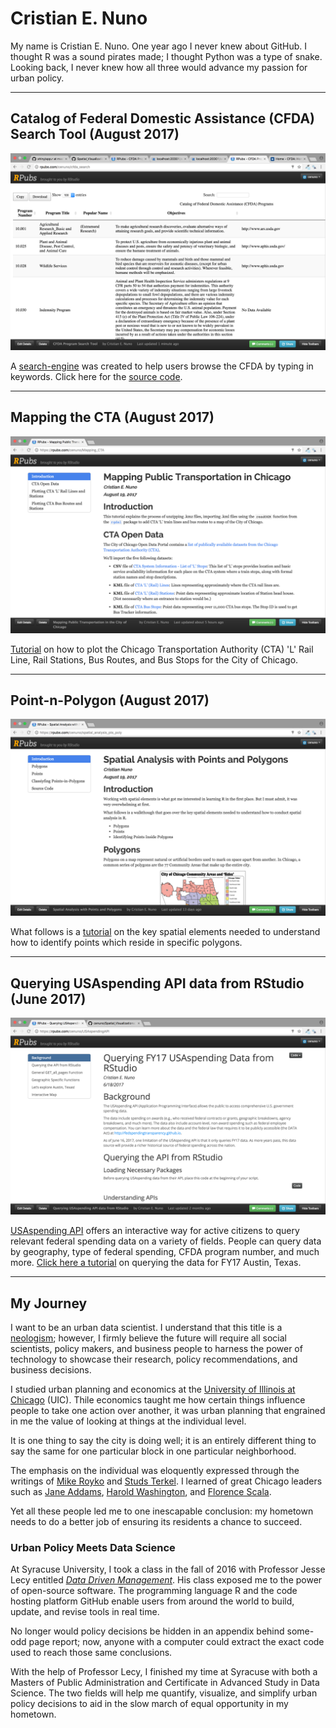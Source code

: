 # Cristian E. Nuno

My name is Cristian E. Nuno. One year ago I never knew about GitHub. I thought R was a sound pirates made; I thought Python was a type of snake. Looking back, I never knew how all three would advance my passion for urban policy.

*****************

## Catalog of Federal Domestic Assistance (CFDA) Search Tool (August 2017)

[![](https://github.com/cenuno/Spatial_Visualizations/raw/master/Images/CFDA.png)](http://rpubs.com/cenuno/cfda_search)

A [search-engine](http://rpubs.com/cenuno/cfda_search) was created to help users browse the CFDA by typing in keywords. Click here for the [source code](https://github.com/cenuno/Spatial_Visualizations/blob/master/USAspending/cfda_extraction_datatable.r).

***********

## Mapping the CTA (August 2017)

[![](https://github.com/cenuno/Spatial_Visualizations/raw/master/Images/MapCTA.png)](https://rpubs.com/cenuno/Mapping_CTA)

[Tutorial](https://rpubs.com/cenuno/Mapping_CTA) on how to plot the Chicago Transportation Authority (CTA) 'L' Rail Line, Rail Stations, Bus Routes, and Bus Stops for the City of Chicago.
******************

## Point-n-Polygon (August 2017)

[![](https://github.com/cenuno/Spatial_Visualizations/raw/master/Images/PointNPolygon.png)](https://rpubs.com/cenuno/spatial_analysis_pts_poly)

What follows is a [tutorial](https://rpubs.com/cenuno/spatial_analysis_pts_poly) on the key spatial elements needed to understand how to identify points which reside in specific polygons.
*******************

## Querying USAspending API data from RStudio (June 2017)

[![](https://github.com/cenuno/Spatial_Visualizations/raw/master/Images/QueryUSA.png)](https://rpubs.com/cenuno/USAspendingAPI)

[USAspending API](https://api.usaspending.gov/) offers an interactive way for active citizens to query relevant federal spending data on a variety of fields. People can query data by geography, type of federal spending, CFDA program number, and much more. [Click here a tutorial](https://rpubs.com/cenuno/USAspendingAPI) on querying the data for FY17 Austin, Texas.

*****************

## My Journey

I want to be an urban data scientist. I understand that this title is a [neologism](http://www.dictionary.com/browse/neologism); however, I firmly believe the future will require all social scientists, policy makers, and business people to harness the power of technology to showcase their research, policy recommendations, and business decisions.

I studied urban planning and economics at the [University of Illinois at Chicago](https://www.honors.uic.edu/) (UIC). Thile economics taught me how certain things influence people to take one action over another, it was urban planning that engrained in me the value of looking at things at the individual level.

It is one thing to say the city is doing well; it is an entirely different thing to say the same for one particular block in one particular neighborhood.

The emphasis on the individual was eloquently expressed through the writings of [Mike Royko](http://www.press.uchicago.edu/Misc/Chicago/730719.html) and [Studs Terkel](https://www.youtube.com/watch?v=Oyl1BvHo9LM). I learned of great Chicago leaders such as [Jane Addams](http://www.hullhousemuseum.org/), [Harold Washington](https://www.thisamericanlife.org/radio-archives/episode/84/harold), and [Florence Scala](http://www.encyclopedia.chicagohistory.org/pages/410114.html).

Yet all these people led me to one inescapable conclusion: my hometown needs to do a better job of ensuring its residents a chance to succeed.

### Urban Policy Meets Data Science

At Syracuse University, I took a class in the fall of 2016 with Professor Jesse Lecy entitled [*Data Driven Management*](http://www.lecy.info/data-driven-management). His class exposed me to the power of open-source software. The programming language R and the code hosting platform GitHub enable users from around the world to build, update, and revise tools in real time. 

No longer would policy decisions be hidden in an appendix behind some-odd page report; now, anyone with a computer could extract the exact code used to reach those same conclusions. 

With the help of Professor Lecy, I finished my time at Syracuse with both a Masters of Public Administration and Certificate in Advanced Study in Data Science. The two fields will help me quantify, visualize, and simplify urban policy decisions to aid in the slow march of equal opportunity in my hometown. 
